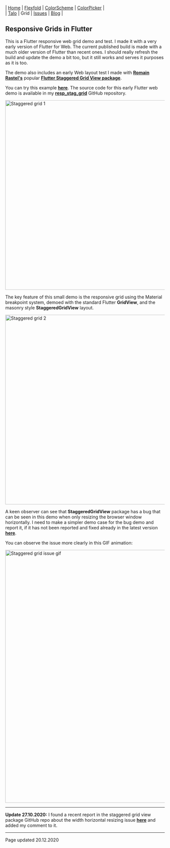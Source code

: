 | [Home](https://rydmike.com) | [Flexfold](flexfold) | [ColorScheme](colorscheme) | [ColorPicker](colorpicker) |  
| [Talo](talo)                | Grid                 | [Issues](issues)           | [Blog](blog)               |

## Responsive Grids in Flutter

This is a Flutter responsive web grid demo and test. I made it with a very early version of Flutter for Web.
The current published build is made with a much older version of Flutter than recent ones.
I should really refresh the build and update the demo a bit too, but it still works and serves it purposes as it is too.
 
The demo also includes an early Web layout test I made with [**Romain Rastel's**](https://twitter.com/lets4r) popular
[**Flutter Staggered Grid View package**](https://pub.dev/packages/flutter_staggered_grid_view).

You can try this example [**here**](http://rydmike.com/gridtest/#/). The source code for this early Flutter web demo
is available in my [**resp_stag_grid**](https://github.com/rydmike/resp_stag_grid) GitHub repository. 

<img src="https://rydmike.com/assets/stag_grid1.png?raw=true" alt="Staggered grid 1" width="600"/>

The key feature of this small demo is the responsive grid using the Material breakpoint system,
demoed with the standard Flutter **GridView**, and the masonry style **StaggeredGridView** layout.

<img src="https://rydmike.com/assets/stag_grid2.png?raw=true" alt="Staggered grid 2" width="600"/>

A keen observer can see that **StaggeredGridView** package has a bug that can be seen in this demo when only
resizing the browser window horizontally. I need to make a simpler demo case for the bug demo and report it,
if it has not been reported and fixed already in the latest
version [**here**](https://github.com/letsar/flutter_staggered_grid_view).

You can observe the issue more clearly in this GIF animation:

<img src="https://rydmike.com/assets/StagGridIssueDemo1.gif?raw=true" alt="Staggered grid issue gif" width="800"/>

---
**Update 27.10.2020:** I found a recent report in the staggered grid view package GitHub repo about the 
width horizontal resizing issue [**here**](https://github.com/letsar/flutter_staggered_grid_view/issues/138) and 
added my comment to it. 

---
Page updated 20.12.2020
